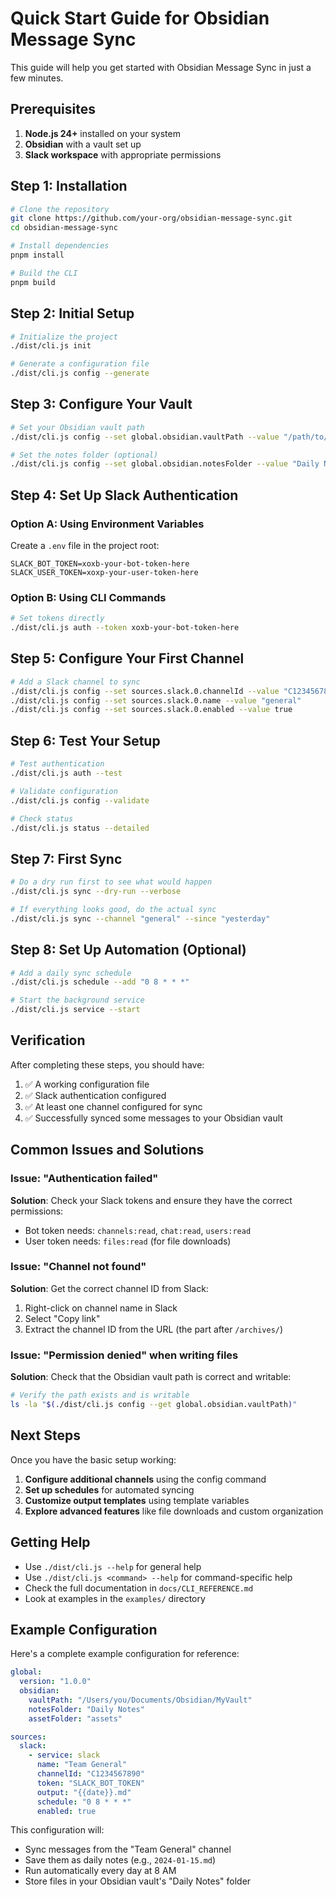 # Quick Start Guide for Obsidian Message Sync

This guide will help you get started with Obsidian Message Sync in just a few minutes.

## Prerequisites

1. **Node.js 24+** installed on your system
2. **Obsidian** with a vault set up
3. **Slack workspace** with appropriate permissions

## Step 1: Installation

```bash
# Clone the repository
git clone https://github.com/your-org/obsidian-message-sync.git
cd obsidian-message-sync

# Install dependencies
pnpm install

# Build the CLI
pnpm build
```

## Step 2: Initial Setup

```bash
# Initialize the project
./dist/cli.js init

# Generate a configuration file
./dist/cli.js config --generate
```

## Step 3: Configure Your Vault

```bash
# Set your Obsidian vault path
./dist/cli.js config --set global.obsidian.vaultPath --value "/path/to/your/vault"

# Set the notes folder (optional)
./dist/cli.js config --set global.obsidian.notesFolder --value "Daily Notes"
```

## Step 4: Set Up Slack Authentication

### Option A: Using Environment Variables

Create a `.env` file in the project root:

```env
SLACK_BOT_TOKEN=xoxb-your-bot-token-here
SLACK_USER_TOKEN=xoxp-your-user-token-here
```

### Option B: Using CLI Commands

```bash
# Set tokens directly
./dist/cli.js auth --token xoxb-your-bot-token-here
```

## Step 5: Configure Your First Channel

```bash
# Add a Slack channel to sync
./dist/cli.js config --set sources.slack.0.channelId --value "C1234567890"
./dist/cli.js config --set sources.slack.0.name --value "general"
./dist/cli.js config --set sources.slack.0.enabled --value true
```

## Step 6: Test Your Setup

```bash
# Test authentication
./dist/cli.js auth --test

# Validate configuration
./dist/cli.js config --validate

# Check status
./dist/cli.js status --detailed
```

## Step 7: First Sync

```bash
# Do a dry run first to see what would happen
./dist/cli.js sync --dry-run --verbose

# If everything looks good, do the actual sync
./dist/cli.js sync --channel "general" --since "yesterday"
```

## Step 8: Set Up Automation (Optional)

```bash
# Add a daily sync schedule
./dist/cli.js schedule --add "0 8 * * *"

# Start the background service
./dist/cli.js service --start
```

## Verification

After completing these steps, you should have:

1. ✅ A working configuration file
2. ✅ Slack authentication configured
3. ✅ At least one channel configured for sync
4. ✅ Successfully synced some messages to your Obsidian vault

## Common Issues and Solutions

### Issue: "Authentication failed"
**Solution**: Check your Slack tokens and ensure they have the correct permissions:
- Bot token needs: `channels:read`, `chat:read`, `users:read`
- User token needs: `files:read` (for file downloads)

### Issue: "Channel not found"
**Solution**: Get the correct channel ID from Slack:
1. Right-click on channel name in Slack
2. Select "Copy link"
3. Extract the channel ID from the URL (the part after `/archives/`)

### Issue: "Permission denied" when writing files
**Solution**: Check that the Obsidian vault path is correct and writable:
```bash
# Verify the path exists and is writable
ls -la "$(./dist/cli.js config --get global.obsidian.vaultPath)"
```

## Next Steps

Once you have the basic setup working:

1. **Configure additional channels** using the config command
2. **Set up schedules** for automated syncing
3. **Customize output templates** using template variables
4. **Explore advanced features** like file downloads and custom organization

## Getting Help

- Use `./dist/cli.js --help` for general help
- Use `./dist/cli.js <command> --help` for command-specific help
- Check the full documentation in `docs/CLI_REFERENCE.md`
- Look at examples in the `examples/` directory

## Example Configuration

Here's a complete example configuration for reference:

```yaml
global:
  version: "1.0.0"
  obsidian:
    vaultPath: "/Users/you/Documents/Obsidian/MyVault"
    notesFolder: "Daily Notes"
    assetFolder: "assets"

sources:
  slack:
    - service: slack
      name: "Team General"
      channelId: "C1234567890"
      token: "SLACK_BOT_TOKEN"
      output: "{{date}}.md"
      schedule: "0 8 * * *"
      enabled: true
```

This configuration will:
- Sync messages from the "Team General" channel
- Save them as daily notes (e.g., `2024-01-15.md`)
- Run automatically every day at 8 AM
- Store files in your Obsidian vault's "Daily Notes" folder
